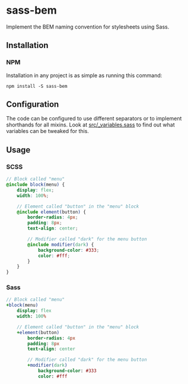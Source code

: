 # sass-bem
Implement the BEM naming convention for stylesheets using Sass.

## Installation

### NPM

Installation in any project is as simple as running this command:

    npm install -S sass-bem

## Configuration

The code can be configured to use different separators or to implement
shorthands for all mixins. Look at [src/\_variables.sass](src/_variables.sass) to find out what variables can be tweaked for this.

## Usage

### SCSS

```scss
// Block called "menu"
@include block(menu) {
    display: flex;
    width: 100%;

    // Element called "button" in the "menu" block
    @include element(button) {
        border-radius: 4px;
        padding: 8px;
        text-align: center;

        // Modifier called "dark" for the menu button
        @include modifier(dark) {
            background-color: #333;
            color: #fff;
        }
    }
}
```

### Sass

```sass
// Block called "menu"
+block(menu)
    display: flex
    width: 100%

    // Element called "button" in the "menu" block
    +element(button)
        border-radius: 4px
        padding: 8px
        text-align: center

        // Modifier called "dark" for the menu button
        +modifier(dark)
            background-color: #333
            color: #fff
```
